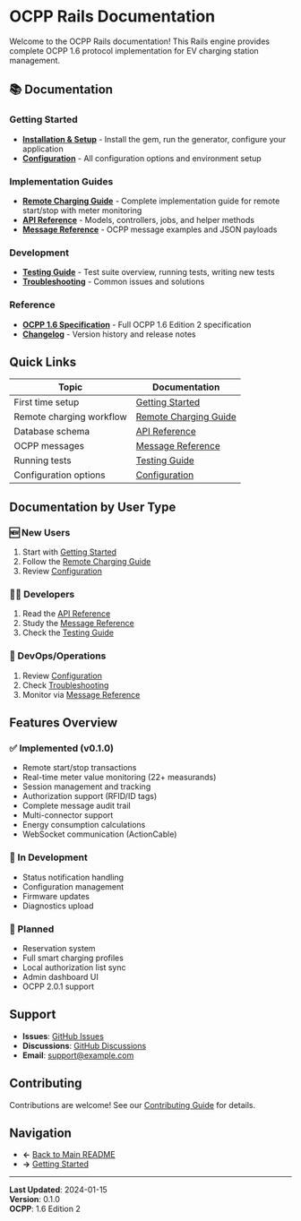# OCPP Rails Documentation

Welcome to the OCPP Rails documentation! This Rails engine provides complete OCPP 1.6 protocol implementation for EV charging station management.

## 📚 Documentation

### Getting Started
- **[Installation & Setup](getting-started.md)** - Install the gem, run the generator, configure your application
- **[Configuration](configuration.md)** - All configuration options and environment setup

### Implementation Guides  
- **[Remote Charging Guide](remote-charging.md)** - Complete implementation guide for remote start/stop with meter monitoring
- **[API Reference](api-reference.md)** - Models, controllers, jobs, and helper methods
- **[Message Reference](message-reference.md)** - OCPP message examples and JSON payloads

### Development
- **[Testing Guide](testing.md)** - Test suite overview, running tests, writing new tests
- **[Troubleshooting](troubleshooting.md)** - Common issues and solutions

### Reference
- **[OCPP 1.6 Specification](../ocpp-1.6_edition_2.md)** - Full OCPP 1.6 Edition 2 specification
- **[Changelog](../CHANGELOG.md)** - Version history and release notes

## Quick Links

| Topic | Documentation |
|-------|---------------|
| First time setup | [Getting Started](getting-started.md) |
| Remote charging workflow | [Remote Charging Guide](remote-charging.md) |
| Database schema | [API Reference](api-reference.md#database-schema) |
| OCPP messages | [Message Reference](message-reference.md) |
| Running tests | [Testing Guide](testing.md) |
| Configuration options | [Configuration](configuration.md) |

## Documentation by User Type

### 🆕 New Users
1. Start with [Getting Started](getting-started.md)
2. Follow the [Remote Charging Guide](remote-charging.md)
3. Review [Configuration](configuration.md)

### 👨‍💻 Developers
1. Read the [API Reference](api-reference.md)
2. Study the [Message Reference](message-reference.md)
3. Check the [Testing Guide](testing.md)

### 🔧 DevOps/Operations
1. Review [Configuration](configuration.md)
2. Check [Troubleshooting](troubleshooting.md)
3. Monitor via [Message Reference](message-reference.md)

## Features Overview

### ✅ Implemented (v0.1.0)
- Remote start/stop transactions
- Real-time meter value monitoring (22+ measurands)
- Session management and tracking
- Authorization support (RFID/ID tags)
- Complete message audit trail
- Multi-connector support
- Energy consumption calculations
- WebSocket communication (ActionCable)

### 🚧 In Development
- Status notification handling
- Configuration management
- Firmware updates
- Diagnostics upload

### 📝 Planned
- Reservation system
- Full smart charging profiles
- Local authorization list sync
- Admin dashboard UI
- OCPP 2.0.1 support

## Support

- **Issues**: [GitHub Issues](https://github.com/yourusername/ocpp-rails/issues)
- **Discussions**: [GitHub Discussions](https://github.com/yourusername/ocpp-rails/discussions)
- **Email**: support@example.com

## Contributing

Contributions are welcome! See our [Contributing Guide](../CONTRIBUTING.md) for details.

## Navigation

- **←** [Back to Main README](../README.md)
- **→** [Getting Started](getting-started.md)

---

**Last Updated**: 2024-01-15  
**Version**: 0.1.0  
**OCPP**: 1.6 Edition 2
